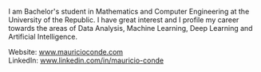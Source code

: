 I am Bachelor's student in Mathematics and Computer Engineering at the University of the Republic. I have great interest and I profile my career towards the areas of Data Analysis, Machine Learning, Deep Learning and Artificial Intelligence.  

Website: www.mauricioconde.com  
LinkedIn: www.linkedin.com/in/mauricio-conde
